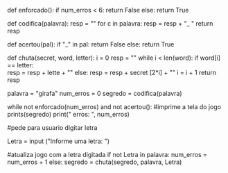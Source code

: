def enforcado():
    if num_erros < 6:
        return False
    else:
        return True    

def codifica(palavra):
    resp = ""
    for c in palavra:
        resp = resp + "_ "
    return resp    

def acertou(pal):
    if "_" in pal:
        return False
    else:
        return True

def chuta(secret, word, letter):
    i = 0
    resp = ""
    while i < len(word):
        if word[i] == letter:     
            resp = resp + lette + ""
        else:
            resp = resp + secret [2*i] + ""
   i = i + 1
   return resp   

palavra = "girafa"
num_erros = 0
segredo = codifica(palavra)

while not enforcado(num_erros) and not acertou():
   #imprime a tela do jogo
   prints(segredo)
   print(" erros: ", num_erros)

   #pede para usuario digitar letra

   Letra = input ("Informe uma letra: ")

   #atualiza jogo com a letra digitada
   if not Letra in palavra:
        num_erros = num_erros + 1
    else:
        segredo = chuta(segredo, palavra, Letra) 
